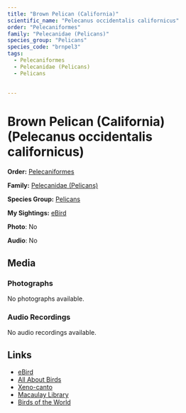 ```yaml
---
title: "Brown Pelican (California)"
scientific_name: "Pelecanus occidentalis californicus"
order: "Pelecaniformes"
family: "Pelecanidae (Pelicans)"
species_group: "Pelicans"
species_code: "brnpel3"
tags: 
  - Pelecaniformes
  - Pelecanidae (Pelicans)
  - Pelicans
  
  
---
```


# Brown Pelican (California) (Pelecanus occidentalis californicus)

**Order:** [Pelecaniformes](/tags/pelecaniformes)

**Family:** [Pelecanidae (Pelicans)](/tags/pelecanidae-pelicans)

**Species Group:** [Pelicans](/tags/pelicans)

**My Sightings:** [eBird](https://ebird.org/lifelist?r=world&time=life&spp=brnpel3)

**Photo**: No 

**Audio**: No

## Media
### Photographs
No photographs available.

### Audio Recordings
No audio recordings available.

## Links
* [eBird](https://ebird.org/species/brnpel3) 
* [All About Birds](https://www.allaboutbirds.org/guide/brnpel3) 
* [Xeno-canto](https://www.xeno-canto.org/species/pelecanus-occidentalis-californicus) 
* [Macaulay Library](https://search.macaulaylibrary.org/catalog?taxonCode=brnpel3&sort=rating_rank_desc)
* [Birds of the World](https://birdsoftheworld.org/bow/species/brnpel3)
